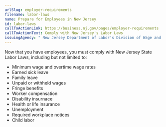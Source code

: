 ```yaml
---
urlSlug: employer-requirements
filename: labor-laws
name: Prepare for Employees in New Jersey
id: labor-laws
callToActionLink: https://business.nj.gov/pages/employer-requirements
callToActionText: Comply with New Jersey's Labor Laws
issuingAgency: " New Jersey Department of Labor's Division of Wage and Hour Compliance"
---
```

Now that you have employees, you must comply with New Jersey State Labor Laws, including but not limited to:
- Minimum wage and overtime wage rates
- Earned sick leave
- Family leave
- Unpaid or withheld wages
- Fringe benefits
- Worker compensation
- Disability insurnace
- Health or life insurance
- Unemployment
- Required workplace notices
- Child labor


